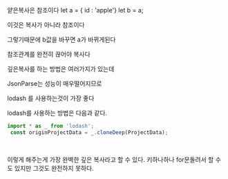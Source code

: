 얕은복사은 참조이다 
let a = { id : 'apple'}
let b = a;

이것은 복사가 아니라 참조이다

그렇기때문에 b값을 바꾸면 a가 바뀌게된다

참조관계를 완전히 끊어야 복사다

깊은복사를 하는 방법은 여러가지가 있는데

JsonParse는 성능이 매우떨어지므로

lodash 를 사용하는것이 가장 좋다

lodash를 사용하는 방법은 다음과 같다. 

```javascript
import * as _ from 'lodash';
 const originProjectData = _.cloneDeep(ProjectData);
 
 
```

 이렇게 해주는게 가장 완벽한 깊은 복사라고 할 수 있다. 
 키하나하나 for문돌려서 할 수 도 있지만 그것도 완전하지 못하다. 
